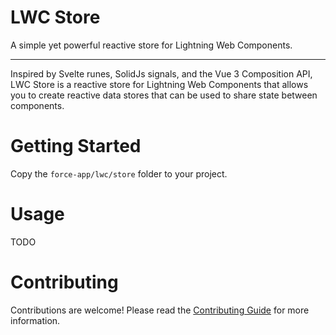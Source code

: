 # LWC Store

A simple yet powerful reactive store for Lightning Web Components.

---

Inspired by Svelte runes, SolidJs signals, and the Vue 3 Composition API, LWC Store is a
reactive store for Lightning Web Components that allows you to create reactive data stores
that can be used to share state between components.

# Getting Started

Copy the `force-app/lwc/store` folder to your project.

# Usage

TODO

# Contributing

Contributions are welcome! Please read the [Contributing Guide](CONTRIBUTING.md) for more information.
